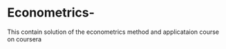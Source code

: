 # Econometrics-
This contain solution of the econometrics method and applicataion course on coursera
